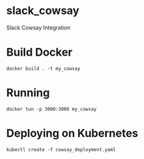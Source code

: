 # slack_cowsay
Slack Cowsay Integration

# Build Docker

```
docker build . -t my_cowsay
```

# Running

```
docker tun -p 3000:3000 my_cowsay
```

# Deploying on Kubernetes

```
kubectl create -f cowsay_deployment.yaml
```
